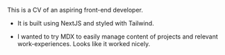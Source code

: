 This is a CV of an aspiring front-end developer.

- It is built using NextJS and styled with Tailwind.

- I wanted to try MDX to easily manage content of projects and relevant work-experiences. Looks like it worked nicely.
